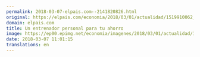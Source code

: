 ```yaml
---
permalink: 2018-03-07-elpais.com--2141820826.html
original: https://elpais.com/economia/2018/03/01/actualidad/1519910062_419351.html#?ref=rss&format=simple&link=link
domain: elpais.com
title: Un entrenador personal para tu ahorro
image: https://ep00.epimg.net/economia/imagenes/2018/03/01/actualidad/1519910062_419351_1520336244_rrss_normal.jpg
date: 2018-03-07 11:01:15
translations: en
---
```



